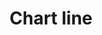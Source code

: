 ---
title: Chart line
tags: ["chart", "line", "trend", "data", "progress", "analytics", "growth"]
icon: chart-line
svg: '<svg xmlns="http://www.w3.org/2000/svg" width="24" height="24" fill="none" viewBox="0 0 24 24" stroke-width="1.5" stroke-linecap="round" stroke-linejoin="round" stroke="currentColor"><path d="M3 16.5 9 10l4 6 8-9.5"/></svg>'
---